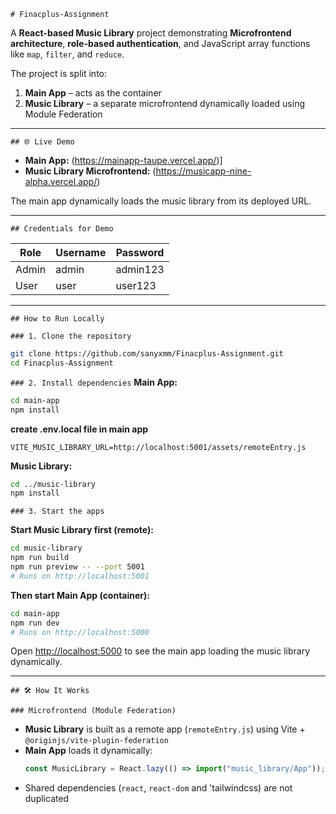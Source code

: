 `# Finacplus-Assignment`

A **React-based Music Library** project demonstrating **Microfrontend architecture**, **role-based authentication**, and JavaScript array functions like `map`, `filter`, and `reduce`.

The project is split into:
1. **Main App** – acts as the container
2. **Music Library** – a separate microfrontend dynamically loaded using Module Federation

---
`## 🌐 Live Demo`

- **Main App:** (https://mainapp-taupe.vercel.app/)]
- **Music Library Microfrontend:** (https://musicapp-nine-alpha.vercel.app/)

The main app dynamically loads the music library from its deployed URL.

---

`## Credentials for Demo`

| Role  |     Username        |              Password                 |
|-------|---------------------|---------------------------------------|
| Admin |      admin          |             admin123                  |
| User  |      user           |             user123                   |

---

`## How to Run Locally`

`### 1. Clone the repository`
```bash
git clone https://github.com/sanyxmm/Finacplus-Assignment.git
cd Finacplus-Assignment
```

`### 2. Install dependencies`
**Main App:**
```bash
cd main-app
npm install
```
**create .env.local file in main app**
```
VITE_MUSIC_LIBRARY_URL=http://localhost:5001/assets/remoteEntry.js
```
**Music Library:**
```bash
cd ../music-library
npm install
```

`### 3. Start the apps`

**Start Music Library first (remote):**
```bash
cd music-library
npm run build
npm run preview -- --port 5001
# Runs on http://localhost:5001
```

**Then start Main App (container):**
```bash
cd main-app
npm run dev
# Runs on http://localhost:5000
```

Open [http://localhost:5000](http://localhost:5000) to see the main app loading the music library dynamically.

---

`## 🛠 How It Works`

`### Microfrontend (Module Federation)`

- **Music Library** is built as a remote app (`remoteEntry.js`) using Vite + `@originjs/vite-plugin-federation`
- **Main App** loads it dynamically:
  ```javascript
  const MusicLibrary = React.lazy(() => import("music_library/App"));
  ```
- Shared dependencies (`react`, `react-dom` and 'tailwindcss) are not duplicated
